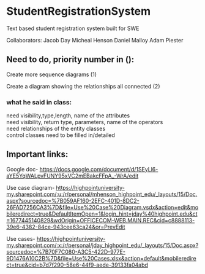 # StudentRegistrationSystem
Text based student registration system built for SWE 


Collaborators:
Jacob Day
Micheal Henson
Daniel Malloy
Adam Piester


## Need to do, priority number in ():
Create more sequence diagrams (1)

Create a diagram showing the relationships all connected (2)



### what he said in class:
need visibility,type,length, name of the attributes <br/>
need visibility, return type, parameters, name of the operators <br/>
need relationships of the entity classes <br/>
control classes need to be filled in/detailed <br/>

## Important links:
Google doc-
https://docs.google.com/document/d/1SEyLl6-aYE5YqWALpvFUNY95xVC2mEBakcFFpA_-WrA/edit


Use case diagram-
https://highpointuniversity-my.sharepoint.com/:u:/r/personal/mhenson_highpoint_edu/_layouts/15/Doc.aspx?sourcedoc=%7B059AF160-2EFC-401D-8DC2-26FAD7256CA3%7D&file=Use%20Case%20Diagram.vsdx&action=edit&mobileredirect=true&DefaultItemOpen=1&login_hint=jday%40highpoint.edu&ct=1677445140829&wdOrigin=OFFICECOM-WEB.MAIN.REC&cid=c8888113-39e6-4382-84ce-943cee63ca24&or=PrevEdit


Use cases-
https://highpointuniversity-my.sharepoint.com/:x:/r/personal/jday_highpoint_edu/_layouts/15/Doc.aspx?sourcedoc=%7B70F7C080-A3C5-422D-977E-9D1476A10C2B%7D&file=Use%20Cases.xlsx&action=default&mobileredirect=true&cid=b7d7f290-58e6-44f9-aede-39133fa04abd
